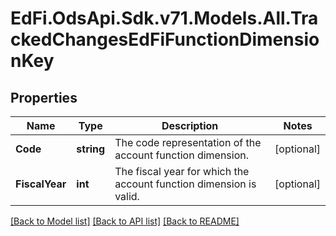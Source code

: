 # EdFi.OdsApi.Sdk.v71.Models.All.TrackedChangesEdFiFunctionDimensionKey

## Properties

Name | Type | Description | Notes
------------ | ------------- | ------------- | -------------
**Code** | **string** | The code representation of the account function dimension. | [optional] 
**FiscalYear** | **int** | The fiscal year for which the account function dimension is valid. | [optional] 

[[Back to Model list]](../README.md#documentation-for-models) [[Back to API list]](../README.md#documentation-for-api-endpoints) [[Back to README]](../README.md)

